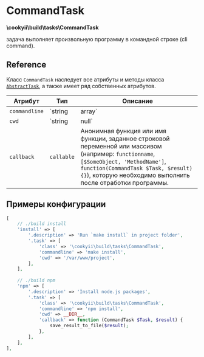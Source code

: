 CommandTask
===========

**\cookyii\build\tasks\CommandTask**

задача выполняет произвольную программу в командной строке (cli command).

Reference
---------

Класс `CommandTask` наследует все атрибуты и методы класса [`AbstractTask`][], а также имеет ряд собственных атрибутов.

| Атрибут | Тип | Описание | 
| ------- | --- | -------- |
| `commandline` | `string|array` | Одна команда или массик команд, которые необходимо выполнить в cli. |
| `cwd` | `string|null` | Путь директории, в которой необходимо выполнить команду. |
| `callback` | `callable` | Анонимная функция или имя функции, заданное строковой переменной или массивом (например: `functionname`, `[$SomeObject, 'MethodName']`, `function(CommandTask $Task, $result){}`), которую необходимо выполнить после отработки программы. |

Примеры конфигурации
--------------------
```php
[
    // ./build install
    'install' => [
        '.description' => 'Run `make install` in project folder',
        '.task' => [
            'class' => '\cookyii\build\tasks\CommandTask',
            'commandline' => 'make install',
            'cwd' => '/var/www/project',
        ],
    ],
    
    // ./build npm
    'npm' => [
        '.description' => 'Install node.js packages',
        '.task' => [
            'class' => '\cookyii\build\tasks\CommandTask',
            'commandline' => 'npm install',
            'cwd' => __DIR__,
            'callback' => function (CommandTask $Task, $result) {
                save_result_to_file($result);
            },
        ],
    ],
],
```

[`AbstractTask`]: 02-reference-abstract-task.md